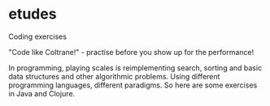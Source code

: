 # etudes
Coding exercises

"Code like Coltrane!" - practise before you show up for the performance!

In programming, playing scales is reimplementing search, sorting and basic data structures and other algorithmic problems. Using different programming languages, different paradigms. So here are some exercises in Java and Clojure.
